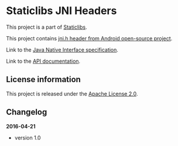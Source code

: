 Staticlibs JNI Headers
======================

This project is a part of [Staticlibs](http://staticlibs.net/).

This project contains [jni.h header from Android open-source project](https://android.googlesource.com/platform/libnativehelper/+/master/include/nativehelper/jni.h).

Link to the [Java Native Interface specification](http://docs.oracle.com/javase/7/docs/technotes/guides/jni/spec/jniTOC.html).

Link to the [API documentation](http://staticlibs.github.io/staticlib_jni/docs/html/jni_8h.html).

License information
-------------------

This project is released under the [Apache License 2.0](http://www.apache.org/licenses/LICENSE-2.0).

Changelog
---------

**2016-04-21**

 * version 1.0
